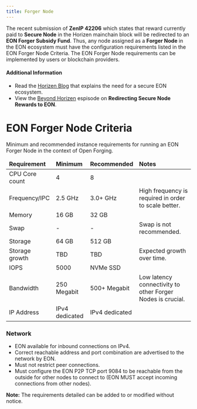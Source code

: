 ```yaml
---
title: Forger Node
---
```


The recent submission of **ZenIP 42206** which states that reward currently paid to **Secure Node** in the Horizen mainchain block will be redirected to an **EON Forger Subsidy Fund**. Thus, any node assigned as a **Forger Node** in the EON ecosystem must have the configuration requirements listed in the EON Forger Node Criteria. The EON Forger Node requirements can be implemented by users or blockchain providers. 

#### Additional Information

* Read the [Horizen Blog](https://blog.horizen.io/zenip-42206-explained-redirect-horizen-secure-node-rewards-into-horizen-eon/) that explains the need for a secure EON ecosystem.
* View the [Beyond Horizen](https://www.youtube.com/watch?v=Y1JUJ4ymk_I) espisode on **Redirecting Secure Node Rewards to EON**.

# EON Forger Node Criteria

Minimum and recommended instance requirements for running an EON Forger Node in the context of Open Forging.

<table>
  <thead>
    <tr>
      <td><strong>Requirement</strong></td>
      <td><strong>Minimum</strong></td>
      <td><strong>Recommended</strong></td>
      <td><strong>Notes</strong></td>
    </tr>
  </thead>
  <tbody>
    <tr>
      <td>CPU Core count</td>
      <td>4</td>
      <td>8</td>
      <td> </td>
    </tr>
    <tr>
      <td>Frequency/IPC</td>
      <td>2.5 GHz</td>
      <td>3.0+ GHz</td>
      <td>High frequency is required in order to scale better.</td>
    </tr>
    <tr>
      <td>Memory</td>
      <td>16 GB</td>
      <td>32 GB</td>
      <td> </td>
    </tr>
    <tr>
      <td>Swap</td>
      <td> - </td>
      <td> - </td>
      <td>Swap is not recommended.</td>
    </tr>
    <tr>
      <td>Storage</td>
      <td>64 GB</td>
      <td>512 GB</td>
      <td> </td>
    </tr>
    <tr>
      <td>Storage growth</td>
      <td>TBD</td>
      <td>TBD</td>
      <td>Expected growth over time.</td>
    </tr>
    <tr>
      <td>IOPS</td>
      <td>5000</td>
      <td>NVMe SSD</td>
      <td> </td>
    </tr>
    <tr>
      <td>Bandwidth</td>
      <td>250 Megabit</td>
      <td>500+ Megabit</td>
      <td>Low latency connectivity to other Forger Nodes is crucial.</td>
    </tr>
    <tr>
      <td>IP Address</td>
      <td>IPv4 dedicated</td>
      <td>IPv4 dedicated</td>
      <td> </td>
    </tr>
  </tbody>
</table>

### Network

* EON available for inbound connections on IPv4.
* Correct reachable address and port combination are advertised to the network by EON.
* Must not restrict peer connections.
* Must configure the EON P2P TCP port 9084 to be reachable from the outside for other nodes to connect to (EON MUST accept incoming connections from other nodes).

**Note:**  The requirements detailed can be added to or modified without notice.









